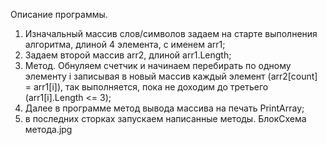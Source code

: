 Описание программы.

1. Изначальный массив слов/символов задаем на старте выполнения алгоритма, длиной 4 элемента, с именем arr1;
2. Задаем второй массив arr2, длиной arr1.Length;
3. Метод. Обнуляем счетчик и начинаем перебирать по одному элементу i записывая в новый массив каждый элемент (arr2[count] = arr1[i]), 
так выполняется, пока не доходим до третьего (arr1[i].Length <= 3);
4. Далее в программе метод вывода массива на печать PrintArray;
5. в последних сторках запускаем написанные методы.
БлокСхема метода.jpg